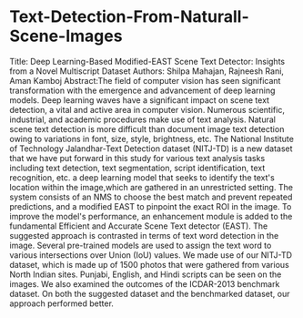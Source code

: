 # Text-Detection-From-Naturall-Scene-Images
Title:  Deep Learning-Based Modified-EAST Scene Text Detector: Insights from a Novel Multiscript Dataset
Authors: Shilpa Mahajan, Rajneesh Rani, Aman Kamboj
Abstract:The field of computer vision has seen significant transformation with the emergence and advancement of deep learning models. Deep learning waves have a significant impact on scene text detection, a vital and active area in computer vision. Numerous scientific, industrial, and academic procedures make use of text analysis. Natural scene text detection is more difficult than document image text detection owing to variations in font, size, style, brightness, etc. The National Institute of Technology Jalandhar-Text Detection dataset (NITJ-TD) is a new dataset that we have put forward in this study for various text analysis tasks including text detection, text segmentation, script identification, text recognition, etc. a deep learning model that seeks to identify the text's location within the image,which are gathered in an unrestricted setting. The system consists of an NMS to choose the best match and prevent repeated predictions, and a modified EAST to pinpoint the exact ROI in the image. To improve the model's performance, an enhancement module is added to the fundamental Efficient and Accurate Scene Text detector (EAST). The suggested approach is contrasted in terms of text word detection in the image. Several pre-trained models are used to assign the text word to various intersections over Union (IoU) values. We made use of our NITJ-TD dataset, which is made up of 1500 photos that were gathered from various North Indian sites. Punjabi, English, and Hindi scripts can be seen on the images. We also examined the outcomes of the ICDAR-2013 benchmark dataset. On both the suggested dataset and the benchmarked dataset, our approach performed better.

